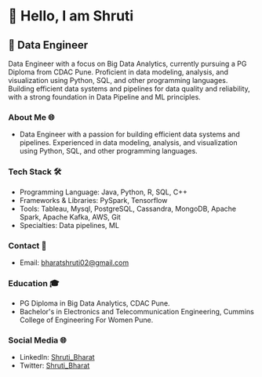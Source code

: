 # 👋 Hello, I am Shruti

## 🚀 Data Engineer

Data Engineer with a focus on Big Data Analytics, currently pursuing a PG Diploma from CDAC Pune. Proficient in data modeling, analysis, and visualization using Python, SQL, and other programming languages. Building efficient data systems and pipelines for data quality and reliability, with a strong foundation in Data Pipeline and ML principles.

### About Me 🌐

- Data Engineer with a passion for building efficient data systems and pipelines. Experienced in data modeling, analysis, and visualization using Python, SQL, and other programming languages.

### Tech Stack 🛠️

- Programming Language: Java, Python, R, SQL, C++
- Frameworks & Libraries: PySpark, Tensorflow
- Tools: Tableau, Mysql, PostgreSQL, Cassandra, MongoDB, Apache Spark, Apache Kafka, AWS, Git
- Specialties: Data pipelines, ML

### Contact 📧

- Email: bharatshruti02@gmail.com

### Education 🎓

- PG Diploma in Big Data Analytics, CDAC Pune.
- Bachelor's in Electronics and Telecommunication Engineering, Cummins College of Engineering For Women Pune.

### Social Media 🌐

- LinkedIn: [Shruti_Bharat](https://www.linkedin.com/in/shrutibhrarat0105/)
- Twitter: [Shruti_Bharat](https://twitter.com/ShrutiBharat01)

